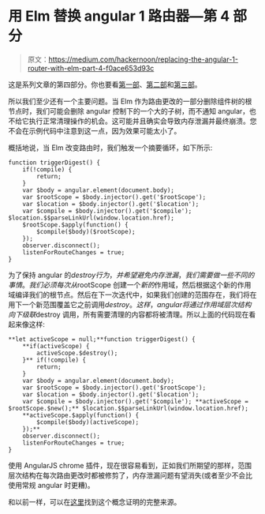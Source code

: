 # 用 Elm 替换 angular 1 路由器—第 4 部分

> 原文：<https://medium.com/hackernoon/replacing-the-angular-1-router-with-elm-part-4-f0ace653d93c>

这是系列文章的第四部分。你也要看[第一部](/@julianjelfs_61852/replacing-the-angular-1-router-with-elm-d71753e74e32#.q661pucta)、[第二部](/@julianjelfs_61852/replacing-the-angular-1-router-with-elm-part-2-bf9c84934abf#.kdib3ce9i)和[第三部](/@julianjelfs_61852/replacing-the-angular-1-router-with-elm-part-3-d56e40bf251#.tp2toln2g)。

所以我们至少还有一个主要问题。当 Elm 作为路由更改的一部分删除组件树的根节点时，我们可能会删除 angular 控制下的一个大的子树，而不通知 angular，也不给它执行正常清理操作的机会。这可能并且确实会导致内存泄漏并最终崩溃。您不会在示例代码中注意到这一点，因为效果可能太小了。

概括地说，当 Elm 改变路由时，我们触发一个摘要循环，如下所示:

```
function triggerDigest() {
    if(!compile) {
        return;
    }
    var $body = angular.element(document.body);            
    var $rootScope = $body.injector().get('$rootScope');  
    var $location = $body.injector().get('$location');  
    var $compile = $body.injector().get('$compile'); $location.$$parseLinkUrl(window.location.href);
    $rootScope.$apply(function() {
        $compile($body)($rootScope);
    });
    observer.disconnect();
    listenForRouteChanges = true;
}
```

为了保持 angular 的$destroy 行为，并希望避免内存泄漏，我们需要做一些不同的事情。我们必须每次从$rootScope 创建一个*新的*作用域，然后根据这个新的作用域编译我们的根节点。然后在下一次迭代中，如果我们创建的范围存在，我们将在用下一个新范围覆盖它之前调用$destroy。这样，angular 将通过作用域层次结构向下级联$destroy 调用，所有需要清理的内容都将被清理。所以上面的代码现在看起来像这样:

```
**let activeScope = null;**function triggerDigest() {
    **if(activeScope) {
        activeScope.$destroy();
    }** if(!compile) {
        return;
    }
    var $body = angular.element(document.body);            
    var $rootScope = $body.injector().get('$rootScope');  
    var $location = $body.injector().get('$location');  
    var $compile = $body.injector().get('$compile'); **activeScope = $rootScope.$new();** $location.$$parseLinkUrl(window.location.href);
    **activeScope.$apply(function() {
        $compile($body)(activeScope);
    });**
    observer.disconnect();
    listenForRouteChanges = true;
}
```

使用 AngularJS chrome 插件，现在很容易看到，正如我们所期望的那样，范围层次结构在每次路由更改时都被修剪了，内存泄漏问题有望消失(或者至少不会比使用常规 angular 时更糟)。

和以前一样，可以在[这里](https://github.com/travelrepublic/elm-angular-router)找到这个概念证明的完整来源。